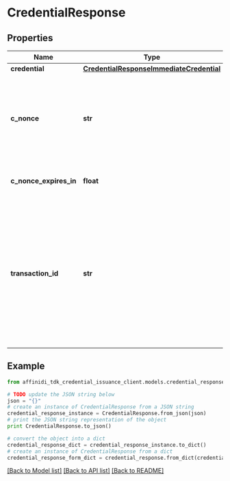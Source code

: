 # CredentialResponse

## Properties

| Name                   | Type                                                                                  | Description                                                                                                                                                          | Notes |
| ---------------------- | ------------------------------------------------------------------------------------- | -------------------------------------------------------------------------------------------------------------------------------------------------------------------- | ----- |
| **credential**         | [**CredentialResponseImmediateCredential**](CredentialResponseImmediateCredential.md) |                                                                                                                                                                      |
| **c_nonce**            | **str**                                                                               | String containing a nonce to be used when creating a proof of possession of the key proof                                                                            |
| **c_nonce_expires_in** | **float**                                                                             | Lifetime in seconds of the c_nonce                                                                                                                                   |
| **transaction_id**     | **str**                                                                               | String identifying a Deferred Issuance transaction. This claim is contained in the response if the Credential Issuer was unable to immediately issue the Credential. |

## Example

```python
from affinidi_tdk_credential_issuance_client.models.credential_response import CredentialResponse

# TODO update the JSON string below
json = "{}"
# create an instance of CredentialResponse from a JSON string
credential_response_instance = CredentialResponse.from_json(json)
# print the JSON string representation of the object
print CredentialResponse.to_json()

# convert the object into a dict
credential_response_dict = credential_response_instance.to_dict()
# create an instance of CredentialResponse from a dict
credential_response_form_dict = credential_response.from_dict(credential_response_dict)
```

[[Back to Model list]](../README.md#documentation-for-models) [[Back to API list]](../README.md#documentation-for-api-endpoints) [[Back to README]](../README.md)
